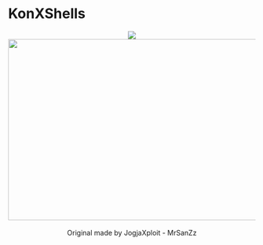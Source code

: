 # KonXShells
<p align="center">
<img src="https://img.shields.io/badge/build-MrSanZz-badge?style=flat-square&logo=bitcoin&logoColor=yellow&label=Author&labelColor=grey&color=yellow"><br>
  <img width="710" height="369" src="http://bnhsec.000webhostapp.com/a/kpjnl.png"><br><br>
  <span><red>Original made by JogjaXploit - MrSanZz</red></span><br>
</p>
